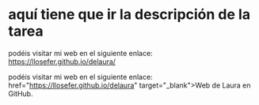 # aquí tiene que ir la descripción de la tarea

podéis visitar mi web en el siguiente enlace: https://llosefer.github.io/delaura/

podéis visitar mi web en el siguiente enlace: href="https://llosefer.github.io/delaura" target="_blank">Web de Laura en GitHub</a>.
